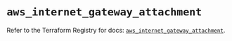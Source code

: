 # `aws_internet_gateway_attachment`

Refer to the Terraform Registry for docs: [`aws_internet_gateway_attachment`](https://registry.terraform.io/providers/hashicorp/aws/6.6.0/docs/resources/internet_gateway_attachment).
